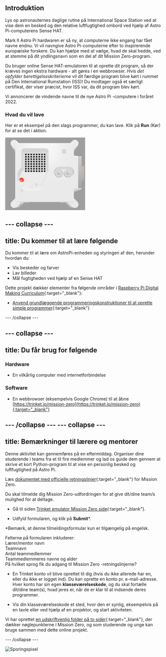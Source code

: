 ## Introduktion

Lys op astronauternes daglige rutine på International Space Station ved at vise dem en besked og den relative luftfugtighed ombord ved hjælp af Astro Pi-computerens Sense HAT.

Mark II Astro Pi hardwaren er så ny, at computerne ikke engang har fået navne endnu. Vi vil navngive Astro Pi-computerne efter to inspirerende europæiske forskere. Du kan hjælpe med at vælge, hvad de skal hedde, ved at stemme på dit yndlingsnavn som en del af dit Mission Zero-program.

Du bruger online Sense HAT-emulatoren til at oprette dit program, så der kræves ingen ekstra hardware - alt gøres i en webbrowser. *Hvis det opfylder berettigelseskriterierne* vil dit færdige program blive kørt i rummet på Den International Rumstation (ISS)! Du modtager også et særligt certifikat, der viser præcist, hvor ISS var, da dit program blev kørt.

Vi annoncerer de vindende navne til de nye Astro Pi -computere i foråret 2022.

### Hvad du vil lave

Her er et eksempel på den slags programmer, du kan lave. Klik på **Run** (Kør) for at se det i aktion.

![Trinket Sense HAT-emulatoren kører et prøveprogram, der ruller fugtighedsværdien hen over LED-matricen og derefter viser et billede af en fisk](images/M0_4.gif)

--- collapse ---
---
title: Du kommer til at lære følgende
---

Du kommer til at lære om AstroPi-enheden og styringen af den, herunder hvordan du:
+ Vis beskeder og farver
+ Lav billeder
+ Mål fugtigheden ved hjælp af en Sense HAT

Dette projekt dækker elementer fra følgende områder i [Raspberry Pi Digital Making Curriculum](http://rpf.io/curriculum){:target="_blank"}:

+ [Anvend grundlæggende programmeringskonstruktioner til at oprette simple programmer](https://curriculum.raspberrypi.org/programming/creator/){:target="_blank"}

--- /collapse ---

--- collapse ---
---
title: Du får brug for følgende
---

### Hardware

+ En vilkårlig computer med internetforbindelse

### Software

+ En webbrowser (eksempelvis Google Chrome) til at åbne [https://trinket.io/mission-zero](https://trinket.io/mission-zero){:target="_blank"}

--- /collapse ---
--- collapse ---
---
title: Bemærkninger til lærere og mentorer
---


Denne aktivitet kan gennemføres på en eftermiddag. Organiser dine studerende i teams fra et til fire medlemmer og lad os guide dem gennem at skrive et kort Python-program til at vise en personlig besked og luftfugtighed på Astro Pi.

Læs [dokumentet med officielle retningslinjer](https://astro-pi.org/media/mission-zero-guidelines/Astro_Pi_Mission_Zero_Guidelines_2021_22-da.pdf){:target="_blank"} for Mission Zero.

Du skal tilmelde dig Mission Zero-udfordringen for at give dit/dine team/s mulighed for at deltage.

+ Gå til siden [Trinket emulator Mission Zero side](https://trinket.io/mission-zero){:target="_blank"}.

+ Udfyld formularen, og klik på **Submit**\*.

\*Bemærk, at denne tilmeldingsformular kun er tilgængelig på engelsk.

Felterne på formularen inkluderer:  
Lærer/mentor navn   
Teamnavn  
Antal teammedlemmer  
Teammedlemmeres navne og alder  
På hvilket sprog fik du adgang til Mission Zero -retningslinjerne?

+ En Trinket konto vil blive oprettet til dig (hvis du ikke allerede har en, eller du ikke er logget ind). Du kan oprette en konto pr. e-mail-adresse. Hver konto har sin egen **klasseværelseskode**, og du skal fortælle dit/dine team(s), hvad jeres er, når de er klar til at indsende deres programmer.

+ Vis din klasseværelseskode et sted, hvor den er synlig, eksempelvis på en tavle eller ved hjælp af en projektor, og start aktiviteten.

 Vi har oprettet [en udskriftvenlig folder på to sider](http://rpf.io/mz-printout){:target="_blank"}, der dækker nøglepunkterne i Mission Zero, og som studerende og unge kan bruge sammen med dette online projekt.

--- /collapse ---

![Sporingspixel](https://code.org/api/hour/begin_raspberrypi_astropi.png)
